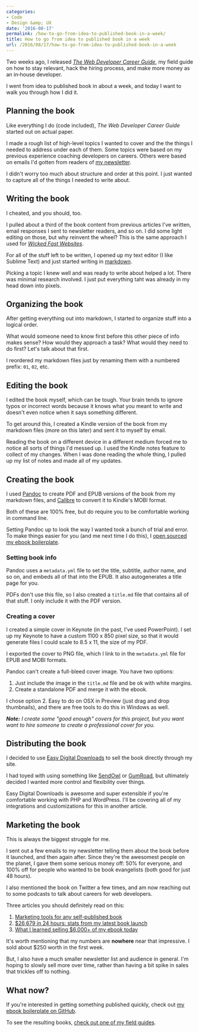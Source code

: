 ```yaml
---
categories:
- Code
- Design &amp; UX
date: '2016-08-17'
permalink: /how-to-go-from-idea-to-published-book-in-a-week/
title: How to go from idea to published book in a week
url: /2016/08/17/how-to-go-from-idea-to-published-book-in-a-week
---
```


Two weeks ago, I released *[The Web Developer Career Guide](/career-guide/)*, my field guide on how to stay relevant, hack the hiring process, and make more money as an in‑house developer.

I went from idea to published book in about a week, and today I want to walk you through how I did it.

## Planning the book

Like everything I do (code included), *The Web Developer Career Guide* started out on actual paper.

I made a rough list of high-level topics I wanted to cover and the the things I needed to address under each of them. Some topics were based on my previous experience coaching developers on careers. Others were based on emails I'd gotten from readers of [my newsletter](/newsletter).

I didn't worry too much about structure and order at this point. I just wanted to capture all of the things I needed to write about.

## Writing the book

I cheated, and you should, too.

I pulled about a third of the book content from previous articles I've written, email responses I sent to newsletter readers, and so on. I did some light editing on those, but why reinvent the wheel? This is the same approach I used for *[Wicked Fast Websites](/wicked-fast-websites)*.

For all of the stuff left to be written, I opened up my text editor (I like Sublime Text) and just started writing in [markdown](https://daringfireball.net/projects/markdown/syntax).

Picking a topic I knew well and was ready to write about helped a lot. There was minimal research involved. I just put everything taht was already in my head down into pixels.

## Organizing the book

After getting everything out into markdown, I started to organize stuff into a logical order.

What would someone need to know first before this other piece of info makes sense? How would they approach a task? What would they need to do first? Let's talk about that first.

I reordered my markdown files just by renaming them with a numbered prefix: `01`, `02`, etc.

## Editing the book

I edited the book myself, which can be tough. Your brain tends to ignore typos or incorrect words because it knows what you meant to write and doesn't even notice when it says something different.

To get around this, I created a Kindle version of the book from my markdown files (more on this later) and sent it to myself by email.

Reading the book on a different device in a different medium forced me to notice all sorts of things I'd messed up. I used the Kindle notes feature to collect of my changes. When I was done reading the whole thing, I pulled up my list of notes and made all of my updates.

## Creating the book

I used [Pandoc](http://pandoc.org/) to create PDF and EPUB versions of the book from my markdown files, and [Calibre](https://calibre-ebook.com/) to convert it to Kindle's MOBI format.

Both of these are 100% free, but do require you to be comfortable working in command line.

Setting Pandoc up to look the way I wanted took a bunch of trial and error. To make things easier for you (and me next time I do this), I [open sourced my ebook boilerplate](https://github.com/cferdinandi/ebook-boilerplate).

### Setting book info

Pandoc uses a `metadata.yml` file to set the title, subtitle, author name, and so on, and embeds all of that into the EPUB. It also autogenerates a title page for you.

PDFs don't use this file, so I also created a `title.md` file that contains all of that stuff. I only include it with the PDF version.

### Creating a cover

I created a simple cover in Keynote (in the past, I've used PowerPoint). I set up my Keynote to have a custom 1100 x 850 pixel size, so that it would generate files I could scale to 8.5 x 11, the size of my PDF.

I exported the cover to PNG file, which I link to in the `metadata.yml` file for EPUB and MOBI formats.

Pandoc can't create a full-bleed cover image. You have two options:

1. Just include the image in the `title.md` file and be ok with white margins.
2. Create a standalone PDF and merge it with the ebook.

I chose option 2. Easy to do on OSX in Preview (just drag and drop thumbnails), and there are free tools to do this in Windows as well.

***Note:*** *I create some "good enough" covers for this project, but you want want to hire someone to create a professional cover for you.*

## Distributing the book

I decided to use [Easy Digital Downloads](https://easydigitaldownloads.com/) to sell the book directly through my site.

I had toyed with using something like [SendOwl](https://www.sendowl.com/) or [GumRoad](https://gumroad.com/), but ultimately decided I wanted more control and flexibility over things.

Easy Digital Downloads is awesome and super extensible if you're comfortable working with PHP and WordPress. I'll be covering all of my integrations and customizations for this in another article.

## Marketing the book

This is always the biggest struggle for me.

I sent out a few emails to my newsletter telling them about the book before it launched, and then again after. Since they're the awesomest people on the planet, I gave them some serious money off: 50% for everyone, and 100% off for people who wanted to be book evangelists (both good for just 48 hours).

I also mentioned the book on Twitter a few times, and am now reaching out to some podcasts to talk about careers for web developers.

Three articles you should definitely read on this:

1. [Marketing tools for any self-published book](https://pjrvs.com/a/selfpub/)
2. [$26,679 in 24 hours: stats from my latest book launch](http://nathanbarry.com/behind-the-scenes/)
3. [What I learned selling $6,000+ of my ebook today](http://nathanbarry.com/learned-selling-6000-ebook-today/)

It's worth mentioning that my numbers are **nowhere** near that impressive. I sold about $250 worth in the first week.

But, I also have a much smaller newsletter list and audience in general. I'm hoping to slowly sell more over time, rather than having a bit spike in sales that trickles off to nothing.

## What now?

If you're interested in getting something published quickly, check out [my ebook boilerplate on GitHub](https://github.com/cferdinandi/ebook-boilerplate).

To see the resulting books, [check out one of my field guides](/guides/).